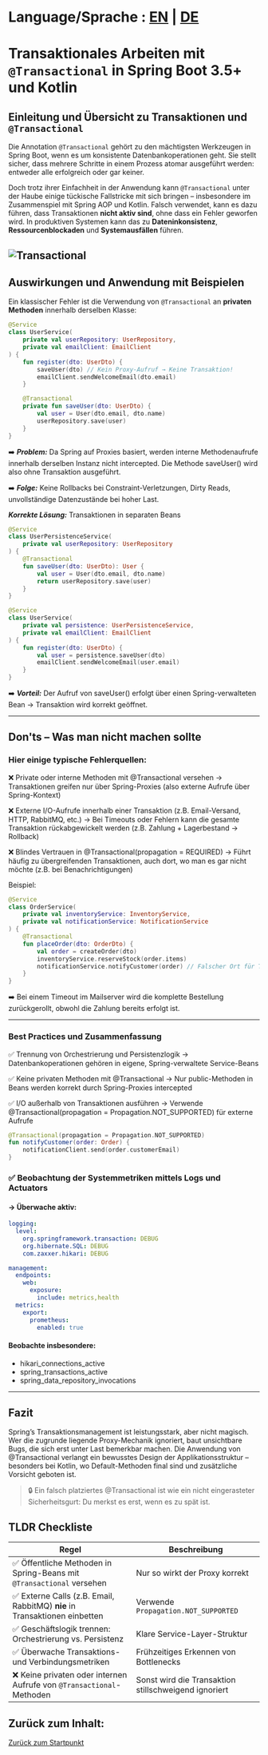 # Language/Sprache : [EN](SPRING_TRANSACTIONAL_EN.md) | [DE](SPRING_TRANSACTIONAL.md)

# Transaktionales Arbeiten mit `@Transactional` in Spring Boot 3.5+ und Kotlin

## Einleitung und Übersicht zu Transaktionen und `@Transactional`

Die Annotation `@Transactional` gehört zu den mächtigsten Werkzeugen in Spring Boot, wenn es um konsistente Datenbankoperationen geht. Sie stellt sicher, dass mehrere Schritte in einem Prozess atomar ausgeführt werden: entweder alle erfolgreich oder gar keiner.

Doch trotz ihrer Einfachheit in der Anwendung kann `@Transactional` unter der Haube einige tückische Fallstricke mit sich bringen – insbesondere im Zusammenspiel mit Spring AOP und Kotlin. Falsch verwendet, kann es dazu führen, dass Transaktionen **nicht aktiv sind**, ohne dass ein Fehler geworfen wird. In produktiven Systemen kann das zu **Dateninkonsistenz**, **Ressourcenblockaden** und **Systemausfällen** führen.


![Transactional](assets/transaction.svg)
---

## Auswirkungen und Anwendung mit Beispielen

Ein klassischer Fehler ist die Verwendung von `@Transactional` an **privaten Methoden** innerhalb derselben Klasse:

```kotlin
@Service
class UserService(
    private val userRepository: UserRepository,
    private val emailClient: EmailClient
) {
    fun register(dto: UserDto) {
        saveUser(dto) // Kein Proxy-Aufruf → Keine Transaktion!
        emailClient.sendWelcomeEmail(dto.email)
    }

    @Transactional
    private fun saveUser(dto: UserDto) {
        val user = User(dto.email, dto.name)
        userRepository.save(user)
    }
}
```

➡️ ***Problem:*** Da Spring auf Proxies basiert, werden interne Methodenaufrufe innerhalb derselben Instanz nicht 
intercepted. Die Methode saveUser() wird also ohne Transaktion ausgeführt.

➡️ ***Folge:*** Keine Rollbacks bei Constraint-Verletzungen, Dirty Reads, unvollständige Datenzustände bei hoher Last.

***Korrekte Lösung:*** Transaktionen in separaten Beans

```kotlin
@Service
class UserPersistenceService(
    private val userRepository: UserRepository
) {
    @Transactional
    fun saveUser(dto: UserDto): User {
        val user = User(dto.email, dto.name)
        return userRepository.save(user)
    }
}

@Service
class UserService(
    private val persistence: UserPersistenceService,
    private val emailClient: EmailClient
) {
    fun register(dto: UserDto) {
        val user = persistence.saveUser(dto)
        emailClient.sendWelcomeEmail(user.email)
    }
}
```
➡️ ***Vorteil:*** Der Aufruf von saveUser() erfolgt über einen Spring-verwalteten Bean → Transaktion wird korrekt 
geöffnet.

---
## Don'ts – Was man nicht machen sollte
### Hier einige typische Fehlerquellen:

❌ Private oder interne Methoden mit @Transactional versehen
→ Transaktionen greifen nur über Spring-Proxies (also externe Aufrufe über Spring-Kontext)

❌ Externe I/O-Aufrufe innerhalb einer Transaktion (z.B. Email-Versand, HTTP, RabbitMQ, etc.)
→ Bei Timeouts oder Fehlern kann die gesamte Transaktion rückabgewickelt werden (z.B. Zahlung + Lagerbestand → Rollback)

❌ Blindes Vertrauen in @Transactional(propagation = REQUIRED)
→ Führt häufig zu übergreifenden Transaktionen, auch dort, wo man es gar nicht möchte (z.B. bei Benachrichtigungen)

Beispiel:

```kotlin
@Service
class OrderService(
    private val inventoryService: InventoryService,
    private val notificationService: NotificationService
) {
    @Transactional
    fun placeOrder(dto: OrderDto) {
        val order = createOrder(dto)
        inventoryService.reserveStock(order.items)
        notificationService.notifyCustomer(order) // Falscher Ort für Transaktion
    }
}
```
➡️ Bei einem Timeout im Mailserver wird die komplette Bestellung zurückgerollt, obwohl die Zahlung bereits erfolgt ist.

---
### Best Practices und Zusammenfassung

✅ Trennung von Orchestrierung und Persistenzlogik
→ Datenbankoperationen gehören in eigene, Spring-verwaltete Service-Beans

✅ Keine privaten Methoden mit @Transactional
→ Nur public-Methoden in Beans werden korrekt durch Spring-Proxies intercepted

✅ I/O außerhalb von Transaktionen ausführen
→ Verwende @Transactional(propagation = Propagation.NOT_SUPPORTED) für externe Aufrufe

```kotlin
@Transactional(propagation = Propagation.NOT_SUPPORTED)
fun notifyCustomer(order: Order) {
    notificationClient.send(order.customerEmail)
}
```

### ✅ Beobachtung der Systemmetriken mittels Logs und Actuators
#### → Überwache aktiv:

```yaml
logging:
  level:
    org.springframework.transaction: DEBUG
    org.hibernate.SQL: DEBUG
    com.zaxxer.hikari: DEBUG

management:
  endpoints:
    web:
      exposure:
        include: metrics,health
  metrics:
    export:
      prometheus:
        enabled: true
```

#### Beobachte insbesondere:

* hikari_connections_active
* spring_transactions_active
* spring_data_repository_invocations
---

## Fazit
Spring’s Transaktionsmanagement ist leistungsstark, aber nicht magisch. Wer die zugrunde liegende Proxy-Mechanik ignoriert, baut unsichtbare Bugs, die sich erst unter Last bemerkbar machen. Die Anwendung von @Transactional verlangt ein 
bewusstes Design der Applikationsstruktur – besonders bei Kotlin, wo Default-Methoden final sind und zusätzliche Vorsicht geboten ist.

> 🔒 Ein falsch platziertes @Transactional ist wie ein nicht eingerasteter Sicherheitsgurt: Du merkst es erst, wenn es zu spät ist.

## TLDR Checkliste

| Regel                                                                     | Beschreibung                                         |
|---------------------------------------------------------------------------| ---------------------------------------------------- |
| ✅ Öffentliche Methoden in Spring-Beans mit `@Transactional` versehen      | Nur so wirkt der Proxy korrekt                       |
| ✅ Externe Calls (z.B. Email, RabbitMQ) **nie** in Transaktionen einbetten | Verwende `Propagation.NOT_SUPPORTED`                 |
| ✅ Geschäftslogik trennen: Orchestrierung vs. Persistenz                   | Klare Service-Layer-Struktur                         |
| ✅ Überwache Transaktions- und Verbindungsmetriken                         | Frühzeitiges Erkennen von Bottlenecks                |
| ❌ Keine privaten oder internen Aufrufe von `@Transactional`-Methoden      | Sonst wird die Transaktion stillschweigend ignoriert |


## Zurück zum Inhalt:
[Zurück zum Startpunkt](../README.md)
